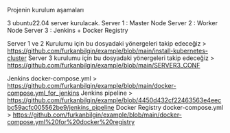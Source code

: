 Projenin kurulum aşamaları

3 ubuntu22.04 server kurulacak.
Server 1 : Master Node
Server 2 : Worker Node
Server 3 : Jenkins + Docker Registry

Server 1 ve 2 Kurulumu için bu dosyadaki yönergeleri takip edeceğiz > https://github.com/furkanbilgin/example/blob/main/install-kubernetes-cluster
Server 3 kurulumu için bu dosyadaki yönergeleri takip edeceğiz > https://github.com/furkanbilgin/example/blob/main/SERVER3_CONF

Jenkins docker-compose.yml > https://github.com/furkanbilgin/example/blob/main/docker-compose.yml_for_jenkins
Jenkins pipeline > https://github.com/furkanbilgin/example/blob/4450d432cf22463563e4eecbc59acfc005562be9/jenkins_pipeline
Docker Registry docker-compose.yml > https://github.com/furkanbilgin/example/blob/main/docker-compose.yml%20for%20docker%20registry
